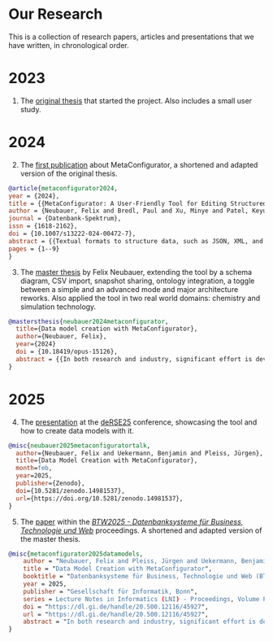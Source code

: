 # Our Research

This is a collection of research papers, articles and presentations that we have written, in chronological order.

# 2023

1. The [original thesis](./2023_10_paper_main_extended.pdf) that started the project. Also includes a small user study.



# 2024

2. The [first publication](./2024_05_paper_main_short.pdf) about MetaConfigurator, a shortened and adapted version of the original thesis.
```bibtex
@article{metaconfigurator2024, 
year = {2024}, 
title = {{MetaConfigurator: A User-Friendly Tool for Editing Structured Data Files}}, 
author = {Neubauer, Felix and Bredl, Paul and Xu, Minye and Patel, Keyuriben and Pleiss, Jürgen and Uekermann, Benjamin}, 
journal = {Datenbank-Spektrum}, 
issn = {1618-2162}, 
doi = {10.1007/s13222-024-00472-7}, 
abstract = {{Textual formats to structure data, such as JSON, XML, and YAML, are widely used for structuring data in various domains, from configuration files to research data. However, manually editing data in these formats can be complex and time-consuming. Graphical user interfaces (GUIs) can significantly reduce manual efforts and assist the user in editing the files, but developing a file-format-specific GUI requires substantial development and maintenance efforts. To address this challenge, we introduce MetaConfigurator: an open-source web application that generates its GUI depending on a given schema. Our approach differs from other schema-to-UI approaches in three key ways: 1) It offers a unified view that combines the benefits of both GUIs and text editors, 2) it enables schema editing within the same tool, and 3) it supports advanced schema features, including conditions and constraints. In this paper, we discuss the design and implementation of MetaConfigurator, backed by insights from a small-scale qualitative user study. The results indicate the effectiveness of our approach in retrieving information from data and schemas and in editing them.}}, 
pages = {1--9}
}
```

3. The [master thesis](./2024_09_master_thesis_felix_neubauer.pdf) by Felix Neubauer, extending the tool by a schema diagram, CSV import, snapshot sharing, ontology integration, a toggle between a simple and an advanced mode and major architecture reworks. Also applied the tool in two real world domains: chemistry and simulation technology.
```bibtex
@mastersthesis{neubauer2024metaconfigurator,
  title={Data model creation with MetaConfigurator},
  author={Neubauer, Felix},
  year={2024}
  doi = {10.18419/opus-15126}, 
  abstract = {{In both research and industry, significant effort is devoted to the creation of standardized data models that ensure data adheres to a specific structure, enabling the development and use of common tools. These models (also called schemas), enable data validation and facilitate collaboration by making data interoperable across various systems. Tools can assist in the creation and maintenance of data models. One such tool is MetaConfigurator, a schema editor and form generator for JSON schema and for JSON/YAML documents. It offers a unified interface that combines a traditional text editor with a graphical user interface (GUI), supporting advanced schema features such as conditions and constraints. In this work, MetaConfigurator is viewed from the perspective of three exemplary real-world use case in fields such as biochemistry and ontology management. Multiple improvements and functionalities are designed and implemented to further assist the user: 1) A more user-friendly schema editor, distinguishing between an easy and an advanced mode based on a novel meta schema builder approach; 2) A CSV import feature for seamless data transition from Excel to the JSON format with schema inference; 3) Snapshot sharing for effortless collaboration; 4) Ontology integration for auto-completion of URIs; and 5) A novel graphical diagram-like schema view for visual schema manipulation. These new functionalities are then applied to the real-world use cases, demonstrating the practical utility and improved accessibility of MetaConfigurator.}}, 
}
```

# 2025

4. The [presentation](./2025_02_conference_talk_deRSE25.pdf) at the [deRSE25](https://events.hifis.net/event/2050/) conference, showcasing the tool and how to create data models with it.
```bibtex
@misc{neubauer2025metaconfiguratortalk,
  author={Neubauer, Felix and Uekermann, Benjamin and Pleiss, Jürgen},
  title={Data Model Creation with MetaConfigurator},
  month=feb,
  year=2025,
  publisher={Zenodo},
  doi={10.5281/zenodo.14981537},
  url={https://doi.org/10.5281/zenodo.14981537},
}
```

5. The  [paper](./2025_03_paper_data_model_creation.pdf) within the [*BTW2025 - Datenbanksysteme für Business, Technologie und Web*](https://btw2025.gi.de) proceedings. A shortened and adapted version of the master thesis.
```bibtex
@misc{metaconfigurator2025datamodels,
	author = "Neubauer, Felix and Pleiss, Jürgen and Uekermann, Benjamin",
	title = "Data Model Creation with MetaConfigurator",
	booktitle = "Datenbanksysteme für Business, Technologie und Web (BTW 2025)",
	year = 2025,
	publisher = "Gesellschaft für Informatik, Bonn",
	series = Lecture Notes in Informatics (LNI) - Proceedings, Volume P-361,
	doi = "https://dl.gi.de/handle/20.500.12116/45927",
	url = "https://dl.gi.de/handle/20.500.12116/45927",
	abstract = "In both research and industry, significant effort is devoted to the creation of standardized data models that ensure data adheres to a specific structure, enabling the development and use of common tools. These models (also called schemas), enable data validation and facilitate collaboration by making data interoperable across various systems. Tools can assist in the creation and maintenance of data models.  One such tool is MetaConfigurator, a schema editor and form generator for JSON schema and for JSON/YAML documents. It offers a unified interface that combines a traditional text editor with a graphical user interface (GUI), supporting advanced schema features such as conditions and constraints. Still, schema editing can be complicated for novices, since MetaConfigurator shows all options of JSON schema, which is very expressive. The following improvements and functionalities have been designed and implemented to further assist the user: 1) A more user-friendly schema editor, distinguishing between an easy and an advanced mode based on a novel meta schema builder approach; 2) A CSV import feature for seamless data transition from Excel to JSON with schema inference; 3) Snapshot sharing for effortless collaboration; 4) Ontology integration for auto-completion of URIs; and 5) A novel graphical diagram-like schema view for visual schema manipulation. These new functionalities are then applied to a real-world use case in chemistry, demonstrating the usability and improved accessibility of MetaConfigurator."
}
```